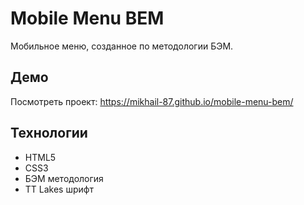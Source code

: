 # Mobile Menu BEM

  Мобильное меню, созданное по методологии БЭМ.

  ## Демо

  Посмотреть проект: https://mikhail-87.github.io/mobile-menu-bem/

  ## Технологии

  - HTML5
  - CSS3 
  - БЭМ методология
  - TT Lakes шрифт
